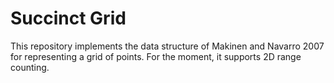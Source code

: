 # Succinct Grid

This repository implements the data structure of Makinen and Navarro 2007 for representing a grid of points. For the moment, it supports 2D range counting.
